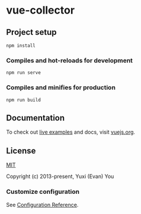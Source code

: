 # vue-collector

## Project setup
```
npm install
```

### Compiles and hot-reloads for development
```
npm run serve
```

### Compiles and minifies for production
```
npm run build
```

## Documentation

To check out [live examples](https://vuejs.org/v2/examples/) and docs, visit [vuejs.org](https://vuejs.org).


## License

[MIT](https://opensource.org/licenses/MIT)

Copyright (c) 2013-present, Yuxi (Evan) You


### Customize configuration
See [Configuration Reference](https://cli.vuejs.org/config/).
